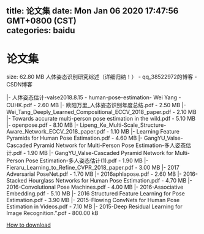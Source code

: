 
title: 论文集
date: Mon Jan 06 2020 17:47:56 GMT+0800 (CST)    
categories: baidu
---

# 论文集
size: 62.80 MB
 人体姿态识别研究综述（详细归纳！） - qq_38522972的博客 - CSDN博客
 
|- 人体姿态估计-valse2018.8.15 - human-pose-estimation- Wei Yang - CUHK.pdf - 2.60 MB
|- 欧阳万里_人体姿态识别年度总结.pdf - 2.50 MB
|- Wei_Tang_Deeply_Learned_Compositional_ECCV_2018_paper.pdf - 2.10 MB
|- Towards accurate multi-person pose estimation in the wild.pdf - 5.10 MB
|- openpose.pdf - 8.10 MB
|- Lipeng_Ke_Multi-Scale_Structure-Aware_Network_ECCV_2018_paper.pdf - 1.10 MB
|- Learning Feature Pyramids for Human Pose Estimation.pdf - 4.60 MB
|- GangYU_Valse-Cascaded Pyramid Network for Multi-Person Pose Estimation-多人姿态估计.pdf - 1.90 MB
|- GangYU_Valse-Cascaded Pyramid Network for Multi-Person Pose Estimation-多人姿态估计(1).pdf - 1.90 MB
|- Fieraru_Learning_to_Refine_CVPR_2018_paper.pdf - 3.00 MB
|- 2017 Adversarial PoseNet.pdf - 1.70 MB
|- 2016aphlapose.pdf - 2.60 MB
|- 2016-Stacked Hourglass Networks for Human Pose Estimation.pdf - 4.70 MB
|- 2016-Convolutional Pose Machines.pdf - 4.00 MB
|- 2016-Associative Embedding.pdf - 5.10 MB
|- 2016 Structured Feature Learning for Pose Estimation.pdf - 3.90 MB
|- 2015-Flowing ConvNets for Human Pose Estimation in Videos.pdf - 7.10 MB
|- 2015-Deep Residual Learning for Image Recognition.”.pdf - 800.00 kB

[How to download](https://bpcam.bemobtrk.com/go/2ceec3aa-1ca2-46d6-b9ff-aaa5c184517c?jno=1183)